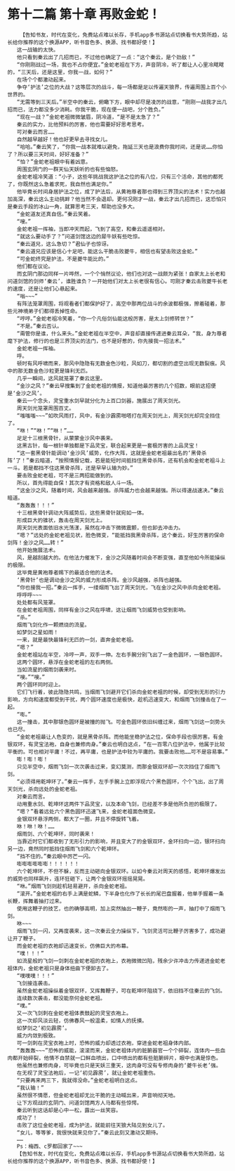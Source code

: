 # 第十二篇 第十章 再败金蛇！
        【告知书友，时代在变化，免费站点难以长存，手机app多书源站点切换看书大势所趋，站长给你推荐的这个换源APP，听书音色多、换源、找书都好使！】
       这一战输的太快。
       他只看到秦云出了几招而已，不过他也确定了一点：“这个秦云，是个劲敌！”
       “你刚刚战过一场，我也不占你便宜。”金蛇老祖在下方，声音阴冷，听了都让人心里冷飕飕的，“三天后，还是这里，你我一战，如何？”
       在场个个都激动起来。
       争夺‘护法’之位的大战？这等层次的战斗，每一场都是足以传遍天狼界，传遍周围上百个小世界的。
       “无需等到三天后。”半空中的秦云，俯瞰下方，眼中却尽是凌厉的战意，“刚刚一战我才出几招而已，法力都没多少消耗。你我干脆，现在便一战吧，分个胜负。”
       “现在一战？”金蛇老祖微微皱眉，阴冷道，“是不是太急了？”
       秦云的实力，比他预料的厉害，他也需要好好思考思考。
       可对秦云而言……
       自然越早越好！他也好更早去寻找女儿。
       “哈哈。”秦云笑了，“你我一战本就难以避免，拖延三天也是浪费你我时间，还是说……你怕了？所以要三天时间，好好准备？”
       “怕？”金蛇老祖眼中有着凶意。
       周围玄阴门的一群天仙天妖听的也有些恼怒。
       金蛇老祖冷笑道：“小子，这些年挑战我这护法之位的有八位，只有三个活命，其他的都死了，你既然这么急着求死，我自然也满足你。”
       他毕竟长时间身居护法之位，成了护法后，从黄袍尊者那也得到三界顶尖的法术！实力也越加高深，秦云这么主动挑衅？他当然不会退却。更何况刚才一战，秦云才出几招而已，这恐怕只是秦云手段的冰山一角，就算思考三天，帮助也没多大。
       “金蛇道友还真自信。”秦云笑着。
       “嗖。”
       金蛇老祖一挥袖，当即冲天而起，飞到了高空，和秦云遥遥相对。
       “就这么要动手了？”问道剑馆这边的犀牛妖有些吃惊。
       “秦云道兄，这么急切？”君仙子也惊讶。
       “秦云道兄应该是信心十足吧，能这么干脆击败夔牛，相信也有望击败这金蛇。”
       “可金蛇终究是护法，不是夔牛能比的。”
       他们都在议论。
       而玄阴门那边同样一片哗然，一个个悄然议论，他们也对这一战颇为紧张！自家太上长老和问道剑馆的剑师‘秦云’，谁胜谁负？一开始他们对太上长老很有信心。可刚才秦云击败夔牛长老的速度，还是让他们心悬起来。
       “嗡~~~”
       有阵法笼罩周围，将观看者们都保护好了，高空中那两位战斗的余波都极强，擦着碰着，那些元神境弟子们都得丢掉性命。
       “哼哼。”金蛇老祖冷笑着，“你一个凡俗剑仙能这般厉害，是太上剑修转世？”
       “不是。”秦云否认。
       “甭管你是谁，什么来头。”金蛇老祖在半空中，声音却直接传递进秦云耳朵，“我，身为尊者麾下护法，修行的也是三界顶尖的法门，也不是好惹的，你先接我一招法术。”
       金蛇老祖一挥袖。
       呼。
       顿时有风呼啸而来，那风中隐隐有无数金色沙粒，风如刀，都切割的虚空出现无数裂痕。风中的那无数金色沙粒更是锋利无匹。
       几乎一瞬间，这风就笼罩了秦云这里。
       “金沙之风？”秦云早搜集到了金蛇老祖的情报，知道他最厉害的几个招数，眼前这招便是‘金沙之风’。
       秦云一个念头，灵宝重水剑早就分化为上百口剑器，施展出了周天剑光。
       周天剑光笼罩周围百丈。
       “嗤嗤嗤~~~”如吹风雨打，风中，有金沙霹雳啪嗒打在周天剑光上，周天剑光却完全挡住了。
       “咻！”“咻！”“咻！”……
       足足十三根黑骨针，从蒙蒙金沙风中袭来。
       这黑古针，每一根针单独都是下品灵宝，联合起来更是一套极厉害的上品灵宝！
       “这一套黑骨针能调动‘金沙风’威势，化作大阵，这就是金蛇老祖最出名的‘黑骨杀阵’了！”秦云暗道，“按照情报记载，若是能短时间抵挡住黑骨杀阵，还有机会和金蛇老祖斗上一斗。若是都挡不住这黑骨杀阵，还是早早认输为妙。”
       要击败金蛇老祖，可不是三两招能做到的。
       所以，首先得能自保！其次才有资格和敌人斗一场。
       “这金沙之风，随着时间，风会越来越强。杀阵威力也会越来越强。所以得速战速决。”秦云暗道。
       “轰轰轰！！！”
       十三根黑骨针调动大阵威势后，这些黑骨针就宛如一体。
       形成巨大的锥状，轰击在周天剑光上。
       周天剑光表面依旧水光荡漾，虽然在冲击下微微震颤，但也卸去冲击力。
       “嗯？”远处的金蛇老祖见状，脸色微变，“能抵挡我黑骨杀阵，这个秦云，好生厉害的保命剑阵！金沙之风……转！”
       他开始施展法术。
       风，是越刮越大的。在他法力催发下，金沙之风随着时间会不断变强，直至他如今所能操纵的极限。
       这毕竟是黄袍尊者赐下的最适合他的法术。
       ‘黑骨针’也是调动金沙之风的威力形成杀阵。金沙风越强，杀阵也越强。
       “你也接我一招。”秦云一挥手，一缕烟雨飞出了周天剑光，飞在金沙之风中杀向金蛇老祖。
       呼呼呼~~~
       处处都有风笼罩。
       在金蛇老祖周围，同样有金沙之风在呼啸，这让烟雨飞剑威势也受到影响。
       “杀。”
       烟雨飞剑化作一颗燃烧的流星。
       如梦剑之星如雨！
       一来，就是最快最锋利无匹的一剑，直奔金蛇老祖。
       “嗯？”
       金蛇老祖站在半空，冷哼一声，双手一伸。左右手腕分别飞出了一金色圆环，一银色圆环。
       这两个圆环，悬浮在金蛇老祖的左右两侧。
       当如流星的烟雨剑袭来时。
       “嗖。”“嗖。”
       两个圆环同时迎上。
       它们飞行着，彼此隐隐共鸣，当烟雨飞剑避开它们杀向金蛇老祖的时候，却受到无形的引力影响，方向和速度都受到干扰，两个圆环速度也是极快，趁机迅速变大，和烟雨飞剑撞击在了一起。
       “嘭。”
       这一撞击，其中那银色圆环是被撞的抛飞。可金色圆环依旧纠缠过来，烟雨飞剑这一剑势头也已尽。
       “金蛇老祖最让人色变的，就是黑骨杀阵。而他能坐稳护法之位，保命手段也很厉害。有金银双环，有灵宝法袍，自身也兼修肉身。”秦云也明白这点，“在一百零八位护法中，他属于比较平衡的。可也相对平庸！不过，再平庸，也是护法中较为平庸的。我要击败他……可不是容易事。”
       嘭！嘭！嘭！
       只见半空中，烟雨飞剑一次次袭击过来，变幻莫测，而那金银双环却一次次挡住了烟雨飞剑。
       “必须得用乾坤环了。”秦云一挥手，左手手腕上立即浮现六个黑色圆环，个个飞出，出了周天剑光，杀向远处的金蛇老祖。
       对秦云而言。
       动用重水剑、乾坤环这两件下品灵宝，以及本命飞剑，已经差不多是他所负担的极限了。
       “嗯？”看着远处六个黑色圆环迅速飞来，金蛇老祖面色微变。
       金银双环悬浮两侧，都大了一圈，并且不停旋转飞着。
       咻！咻！咻！……
       烟雨剑、六个乾坤环，同时袭来！
       当靠近时它们都收到了无形引力的影响，并且变大了的金银双环，金环扫向一边，银环扫向另一边，竟然同时抵挡住烟雨飞剑和六个乾坤环。
       “挡不住的。”秦云眼中厉芒一闪。
       嘭嘭嘭嘭嘭嘭！！！！！！
       六个乾坤环，不但不躲，反而主动砸向金银双环。以如今秦云对周天的感悟，乾坤环爆发出的威势也同样飙升，连环狂砸下，让两个金银双环摇摇晃晃。
       “咻。”烟雨飞剑则趁机轻易避开，杀向金蛇老祖。
       “滚开。”金蛇老祖的右手上满是蛇鳞，下半身也化作了长长的尾巴盘握着，他单手握着一条长鞭，挥舞着抽打过来。
       使用这鞭子的技艺，也的确够高明，加上突然抽出一鞭子，竟然嘭的一声，抽打中了烟雨飞剑。
       咻~~~
       烟雨飞剑一闪，又再度袭来，这一次秦云全力操纵下，飞剑灵活可比鞭子厉害多了，成功避让开了鞭子。
       而金蛇老祖的衣袍却迅速变长，仿佛巨大的布幕。
       “噗！！！”
       如流星般的飞剑一剑刺在金蛇老祖的衣袍上，衣袍微微凹陷，残余少许冲击力传递进金蛇老祖体内，金蛇老祖只是身体扭曲下便卸去了。
       “噗噗噗！！！”
       飞剑接连袭击。
       虽然金蛇老祖操纵着金银双环，又挥舞鞭子，可在乾坤环阻挠下，依旧挡不住秦云的飞剑。
       连续数次袭击，都没能奈何金蛇老祖。
       “噗。”
       又一次飞剑刺在金蛇老祖体表鼓起的灵宝衣袍上。
       这一次却风淡云轻，仿佛春风一般温柔，如情人的抚摸。
       如梦剑之‘初见霹雳’。
       威力内敛到极致。
       可一剑刺在灵宝衣袍上时，恐怖的威力却透过衣袍，穿进金蛇老祖身体内部。
       “轰轰轰~~~”恐怖的威能，滚滚而来，金蛇老祖体内的脏腑器官一个个碎裂，连体内一些血肉都开始碎裂，他情不自禁就一口鲜血喷出，口中喷出的都有些脏腑碎片，眼中也满是惊色。
       他虽然也兼修肉身，可毕竟也只是天妖三重天，这肉身可没有专修肉身的‘夔牛长老’强。
       在无视了灵宝法袍后，一记‘初见霹雳’，就让金蛇老祖重伤。
       “只要再来两三下，我就得没命。”金蛇老祖明白这点。
       “我认输！”
       虽然很不情愿，但金蛇老祖却无比干脆的主动喊出来，声音响彻天地。
       让下方观战的玄阴门、问道剑馆两方人马都有些惊愕。
       秦云听到这话却是心中一松，露出一丝笑容。
       成功了！
       击败了这位金蛇老祖，成为护法，就能前往天狼大陆见到女儿了。
       “女儿，等等爹，我很快就来见你了。”秦云此刻又激动又期待。
       ……
       Ps：梅西、c罗都回家了~~~
       【告知书友，时代在变化，免费站点难以长存，手机app多书源站点切换看书大势所趋，站长给你推荐的这个换源APP，听书音色多、换源、找书都好使！】